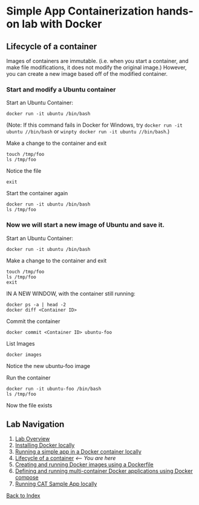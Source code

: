 # Simple App Containerization hands-on lab with Docker 
## Lifecycle of a container

Images of containers are immutable.  (i.e. when you start a container, and make file modifications, it does not modify the original image.)  However, you can create a new image based off of the modified container.

### Start and modify a Ubuntu container 
Start an Ubuntu Container:
```
docker run -it ubuntu /bin/bash
```
(Note: If this command fails in Docker for Windows, try `docker run -it ubuntu //bin/bash` or `winpty docker run -it ubuntu //bin/bash`.)

Make a change to the container and exit
```
touch /tmp/foo
ls /tmp/foo
```

Notice the file
```
exit
```

Start the container again
```
docker run -it ubuntu /bin/bash
ls /tmp/foo
```

### Now we will start a new image of Ubuntu and save it.
Start an Ubuntu Container:
```
docker run -it ubuntu /bin/bash
```

Make a change to the container and exit
```
touch /tmp/foo
ls /tmp/foo
exit
```

IN A NEW WINDOW, with the container still running:
```
docker ps -a | head -2
docker diff <Container ID>
```

Commit the container
```
docker commit <Container ID> ubuntu-foo
```

List Images
```
docker images
```

Notice the new ubuntu-foo image

Run the container
```
docker run -it ubuntu-foo /bin/bash
ls /tmp/foo
```

Now the file exists


## Lab Navigation
1. [Lab Overview](./index.md)
1. [Installing Docker locally](./step01.md)
1. [Running a simple app in a Docker container locally](./step02.md)
1. [Lifecycle of a container](./step03.md) *<-- You are here*
1. [Creating and running Docker images using a Dockerfile](./step04.md)
1. [Defining and running multi-container Docker applications using Docker compose](./step05.md)
1. [Running CAT Sample App locally](./step06.md)

[Back to Index](../../index.md)

